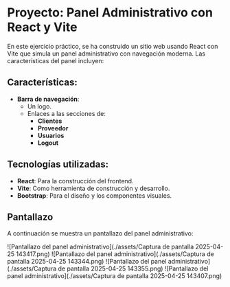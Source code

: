 # Proyecto: Panel Administrativo con React y Vite

En este ejercicio práctico, se ha construido un sitio web usando React con Vite que simula un panel administrativo con navegación moderna. Las características del panel incluyen:

## Características:

- **Barra de navegación**: 
  - Un logo.
  - Enlaces a las secciones de:
    - **Clientes**
    - **Proveedor**
    - **Usuarios**
    - **Logout**

## Tecnologías utilizadas:

- **React**: Para la construcción del frontend.
- **Vite**: Como herramienta de construcción y desarrollo.
- **Bootstrap**: Para el diseño y los componentes visuales.
## Pantallazo

A continuación se muestra un pantallazo del panel administrativo:

![Pantallazo del panel administrativo](./assets/Captura de pantalla 2025-04-25 143417.png)
![Pantallazo del panel administrativo](./assets/Captura de pantalla 2025-04-25 143344.png)
![Pantallazo del panel administrativo](./assets/Captura de pantalla 2025-04-25 143355.png)
![Pantallazo del panel administrativo](./assets/Captura de pantalla 2025-04-25 143407.png)
